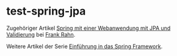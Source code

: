 test-spring-jpa
===============

Zugehöriger Artikel [Spring mit einer Webanwendung mit JPA und Validierung](http://www.frank-rahn.de/spring-mit-einer-webanwendung-mit-jpa-und-validierung.html "Spring mit einer Webanwendung mit JPA und Validierung bei Frank Rahn") bei [Frank Rahn](http://www.frank-rahn.de "Homepage von Frank Rahn").

Weitere Artikel der Serie [Einführung in das Spring Framework](http://www.frank-rahn.de/einfuehrung-spring-framework.html "Einführung in das Spring Framework bei Frank Rahn").